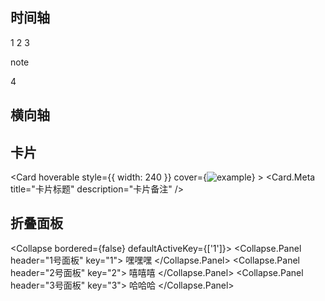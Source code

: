 ## 时间轴

<Timeline>
    <Timeline.Item>1</Timeline.Item>
    <Timeline.Item>2</Timeline.Item>
    <Timeline.Item>3<p style={noteStyle}>note</p></Timeline.Item>
    <Timeline.Item color="red">4</Timeline.Item>
</Timeline>


## 横向轴

<Steps current={3}>
    <Steps.Step title="2018-8-7" />
    <Steps.Step title="2018-8-8" />
    <Steps.Step title="2018-8-9" />
    <Steps.Step title="2018-8-10" />
</Steps>

## 卡片

<Card
    hoverable
    style={{ width: 240 }}
    cover={<img alt="example" src="https://os.alipayobjects.com/rmsportal/QBnOOoLaAfKPirc.png?width=606&height=758" />}
    >
    <Card.Meta
      title="卡片标题"
      description="卡片备注"
    />
</Card>

## 折叠面板

<Collapse bordered={false} defaultActiveKey={['1']}>
    <Collapse.Panel header="1号面板" key="1">
      嘿嘿嘿
    </Collapse.Panel>
    <Collapse.Panel header="2号面板" key="2">
      嘻嘻嘻
    </Collapse.Panel>
    <Collapse.Panel header="3号面板" key="3">
      哈哈哈
    </Collapse.Panel>
</Collapse>